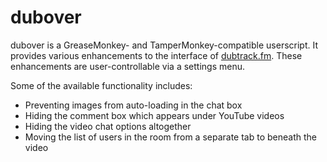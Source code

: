 # dubover

dubover is a GreaseMonkey- and TamperMonkey-compatible userscript. It provides various enhancements to the interface of [dubtrack.fm](https://www.dubtrack.fm). These enhancements are user-controllable via a settings menu.

Some of the available functionality includes:

* Preventing images from auto-loading in the chat box
* Hiding the comment box which appears under YouTube videos
* Hiding the video chat options altogether
* Moving the list of users in the room from a separate tab to beneath the video